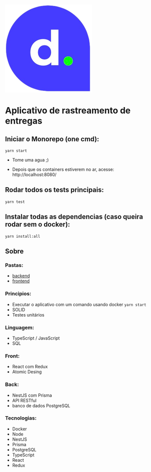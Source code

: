 
![dellivLogo](frontend/public/logo-delliv.png)

# Aplicativo de rastreamento de entregas


## Iniciar o Monorepo (one cmd):

```shell
yarn start
```

- Tome uma agua ;)

- Depois que os containers estiverem no ar, acesse: http://localhost:8080/

## Rodar todos os tests principais:

```shell
yarn test
```

## Instalar todas as dependencias (caso queira rodar sem o docker):

```shell
yarn install:all
```

## Sobre

### Pastas:

- [backend](/backend/)
- [frontend](/frontend/)

### Principios:
- Executar o aplicativo com um comando usando docker `yarn start`
- SOLID
- Testes unitários

### Linguagem:
- TypeScript / JavaScript
- SQL

### Front:
- React com Redux
- Atomic Desing

### Back:
- NestJS com Prisma
- API RESTful
- banco de dados PostgreSQL


### Tecnologias:
- Docker
- Node
- NestJS
- Prisma
- PostgreSQL
- TypeScript
- React
- Redux
